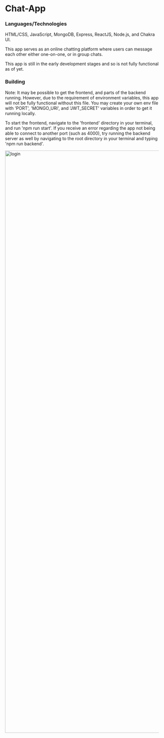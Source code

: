 # Chat-App

### Languages/Technologies

HTML/CSS, JavaScript, MongoDB, Express, ReactJS, Node.js, and Chakra UI.

This app serves as an online chatting platform where users can message each other either one-on-one, or in group chats.

This app is still in the early development stages and so is not fully functional as of yet.

### Building

Note:
It may be possible to get the frontend, and parts of the backend running. However, due to the requirement of environment variables, this app will not be fully functional without this file. You may create your own env file with 'PORT', 'MONGO_URI', and 'JWT_SECRET' variables in order to get it running locally.

To start the frontend, navigate to the 'frontend' directory in your terminal, and run 'npm run start'. If you receive an error regarding the app not being able to connect to another port (such as 4000), try running the backend server as well by navigating to the root directory in your terminal and typing 'npm run backend'.


<img width="1901" alt="login" src="https://user-images.githubusercontent.com/72053963/189711658-0c5c1a17-a769-40f5-a2e4-cb3a33d60df0.png">
